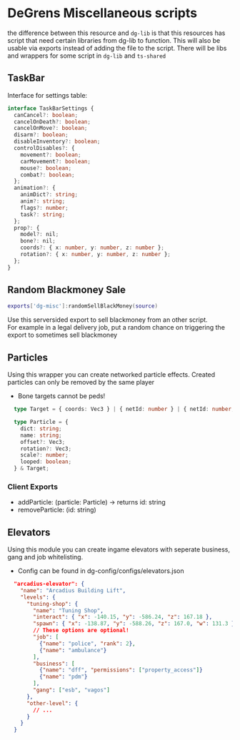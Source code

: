 # DeGrens Miscellaneous scripts

the difference between this resource and `dg-lib` is that this resources has
script that need certain libraries from dg-lib to function. This will also be usable
via exports instead of adding the file to the script. There will be libs and wrappers
for some script in `dg-lib` and `ts-shared`

## TaskBar

Interface for settings table:

```typescript
interface TaskBarSettings {
  canCancel?: boolean;
  cancelOnDeath?: boolean;
  cancelOnMove?: boolean;
  disarm?: boolean;
  disableInventory?: boolean;
  controlDisables?: {
    movement?: boolean;
    carMovement?: boolean;
    mouse?: boolean;
    combat?: boolean;
  };
  animation?: {
    animDict?: string;
    anim?: string;
    flags?: number;
    task?: string;
  };
  prop?: {
    model?: nil;
    bone?: nil;
    coords?: { x: number, y: number, z: number };
    rotation?: { x: number, y: number, z: number };
  };
}
```

## Random Blackmoney Sale
```lua
exports['dg-misc']:randomSellBlackMoney(source)
```

Use this serversided export to sell blackmoney from an other script.  
For example in a legal delivery job, put a random chance on triggering the export to sometimes sell blackmoney 

## Particles
Using this wrapper you can create networked particle effects. Created particles can only be removed by the same player
- Bone targets cannot be peds!

```ts
  type Target = { coords: Vec3 } | { netId: number } | { netId: number; boneName: string };

  type Particle = {
    dict: string;
    name: string;
    offset?: Vec3;
    rotation?: Vec3;
    scale?: number;
    looped: boolean;
  } & Target;
```

### Client Exports
- addParticle: (particle: Particle) -> returns id: string
- removeParticle: (id: string)

## Elevators
Using this module you can create ingame elevators with seperate business, gang and job whitelisting.
- Config can be found in dg-config/configs/elevators.json
```json
  "arcadius-elevator": {
    "name": "Arcadius Building Lift",
    "levels": {
      "tuning-shop": {
        "name": "Tuning Shop",
        "interact": { "x": -140.15, "y": -586.24, "z": 167.18 },
        "spawn": { "x": -138.87, "y": -588.26, "z": 167.0, "w": 131.3 },
        // These options are optional!
        "job": [
          {"name": "police", "rank": 2}, 
          {"name": "ambulance"}
        ],
        "business": [
          {"name": "dff", "permissions": ["property_access"]}
          {"name": "pdm"}
        ],
        "gang": ["esb", "vagos"]
      },
      "other-level": {
        // ...
      }
    }
  }
```

